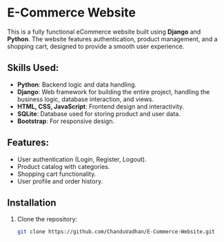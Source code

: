 # E-Commerce Website

This is a fully functional eCommerce website built using **Django** and **Python**. The website features authentication, product management, and a shopping cart, designed to provide a smooth user experience.

## Skills Used:
- **Python**: Backend logic and data handling.
- **Django**: Web framework for building the entire project, handling the business logic, database interaction, and views.
- **HTML, CSS, JavaScript**: Frontend design and interactivity.
- **SQLite**: Database used for storing product and user data.
- **Bootstrap**: For responsive design.

## Features:
- User authentication (Login, Register, Logout).
- Product catalog with categories.
- Shopping cart functionality.
- User profile and order history.

## Installation

1. Clone the repository:
   ```bash
   git clone https://github.com/ChanduVadhan/E-Commerce-Website.git

